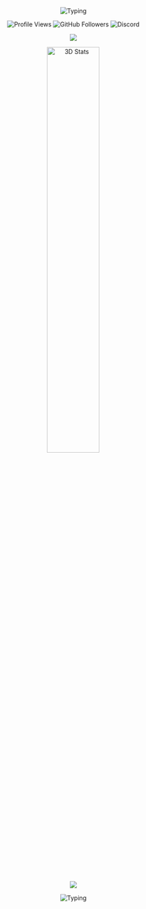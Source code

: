 <div align="center">

  <picture>
    <source srcset="https://readme-typing-svg.herokuapp.com?font=Fira+Code&weight=700&size=40&duration=2500&pause=1000&color=4182E2&center=true&vCenter=true&width=600&lines=%E2%9A%A1+kirito.stormrework+%E2%9A%A1" />
    <img alt="Typing" src="https://readme-typing-svg.herokuapp.com?font=Fira+Code&weight=700&size=35&duration=2500&pause=1000&color=4182E2&center=true&vCenter=true&width=600&lines=%E2%9A%A1+kirito.stormrework+%E2%9A%A1" />
  </picture>

  <p>
    <img alt="Profile Views" src="https://komarev.com/ghpvc/?username=KiritoSama777&label=PROFILE+VIEWS&style=for-the-badge&color=4182E2&logo=github" />
    <img alt="GitHub Followers" src="https://img.shields.io/github/followers/KiritoSama777?style=for-the-badge&label=FOLLOWERS&color=4182E2&logo=github" />
    <img alt="Discord" src="https://img.shields.io/discord/1152040784082772010?label=DISCORD&style=for-the-badge&color=4182E2&logo=discord" />
  </p>
</div>

<div align="center">
  <p style="display: inline_block">
    <img src="https://skillicons.dev/icons?i=html,css,js,ts,nodejs,lua,svelte,mysql" />
  </p>
</div>

<div align="center">
  <img alt="3D Stats" src="https://github-readme-stats.vercel.app/api?username=KiritoSama777&show_icons=true&theme=radical&hide_border=true&bg_color=000000&title_color=4182E2&icon_color=4182E2" width="49%" />
</div>

<p align="center">
  <a href="https://discord.gg/AnYC2H27Kj" target="_blank">
    <img src="https://img.shields.io/badge/Discord-Join%20Server-4182E2?style=for-the-badge&logo=discord&logoColor=white" />
  </a>
</p>

<div align="center">
  <picture>
    <source srcset="https://readme-typing-svg.herokuapp.com?font=Fira+Code&weight=700&size=40&duration=2500&pause=1000&color=4182E2&center=true&vCenter=true&width=600&lines=%E2%9A%A1+Storm­­­­ Rework+%E2%9A%A1" />
    <img alt="Typing" src="https://readme-typing-svg.herokuapp.com?font=Fira+Code&weight=700&size=35&duration=2500&pause=1000&color=4182E2&center=true&vCenter=true&width=600&lines=%E2%9A%A1+Storm Rework+%E2%9A%A1" />
  </picture>
</div>
